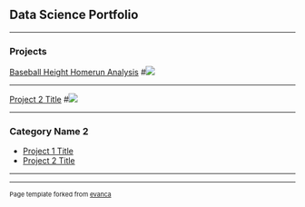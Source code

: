 ## Data Science Portfolio

---

### Projects

[Baseball Height Homerun Analysis]([/sample_page](https://docs.google.com/presentation/d/1XGhW7SjzQQ5Aa7sspCoQ7zDgOYeQ7O2YBFF9NICYoXY/edit?usp=sharing))
#<img src="images/dummy_thumbnail.jpg?raw=true"/>

---
[Project 2 Title](/pdf/sample_presentation.pdf)
#<img src="images/dummy_thumbnail.jpg?raw=true"/>

---

### Category Name 2

- [Project 1 Title](http://example.com/)
- [Project 2 Title](http://example.com/)

---




---
<p style="font-size:11px">Page template forked from <a href="https://github.com/evanca/quick-portfolio">evanca</a></p>
<!-- Remove above link if you don't want to attibute -->

